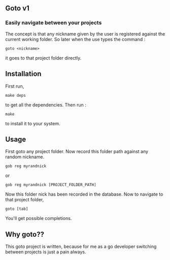 ## Goto v1
### Easily navigate between your projects
The concept is that any nickname given by the user is registered against the current working folder. So later when the use types the command :

```shell
goto <nickname>
```
it goes to that project folder directly.

## Installation
  First run,
  ```shell
  make deps
  ```
  to get all the dependencies.
  Then run :
  ```shell
  make
  ```
  to install it to your system.
## Usage

First goto any project folder. Now record this folder path against any random nickname.
```shell
gob reg myrandnick
```
or
```shell
gob reg myrandnick [PROJECT_FOLDER_PATH]
```
Now this folder nick has been recorded in the database. Now to navigate to that project folder,
```shell
goto [tab]
```
You'll get possible completions.

## Why goto??
This goto project is written, because for me as a go developer switching between projects is just a pain always.
